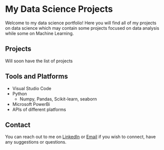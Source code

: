 # My Data Science Projects

Welcome to my data science portfolio! Here you will find all of my projects on data science which may contain some projects focused on data analysis while some on Machine Learning.

## Projects
Will soon have the list of projects

## Tools and Platforms
* Visual Studio Code
* Python
  - Numpy, Pandas, Scikit-learn, seaborn
* Microsoft PowerBi
* APIs of different platforms

## Contact
You can reach out to me on [LinkedIn](https://www.linkedin.com/in/dsjaiminpatel/) or [Email](mailto:jaiminmp2003@gmail.com) if you wish to connect, have any suggestions or questions.
